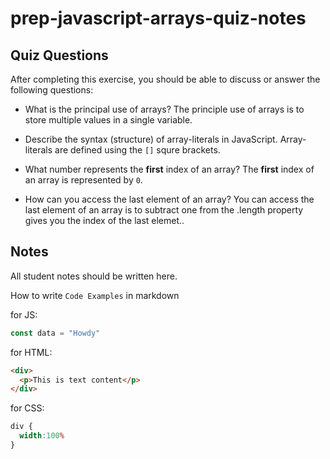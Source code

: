 # prep-javascript-arrays-quiz-notes



## Quiz Questions

After completing this exercise, you should be able to discuss or answer the following questions:

- What is the principal use of arrays?
  The principle use of arrays is to store multiple values in a single variable.

- Describe the syntax (structure) of array-literals in JavaScript.
  Array-literals are defined using the `[]` squre brackets.

- What number represents the **first** index of an array?
  The **first** index of an array is represented by `0`.

- How can you access the last element of an array?
  You can access the last element of an array is to subtract one from the .length
  property gives you the index of the last elemet..

## Notes

All student notes should be written here.


How to write `Code Examples` in markdown

for JS:
```javascript
const data = "Howdy"
```

for HTML:
```html
<div>
  <p>This is text content</p>
</div>
```

for CSS:
```css
div {
  width:100%
}
```
